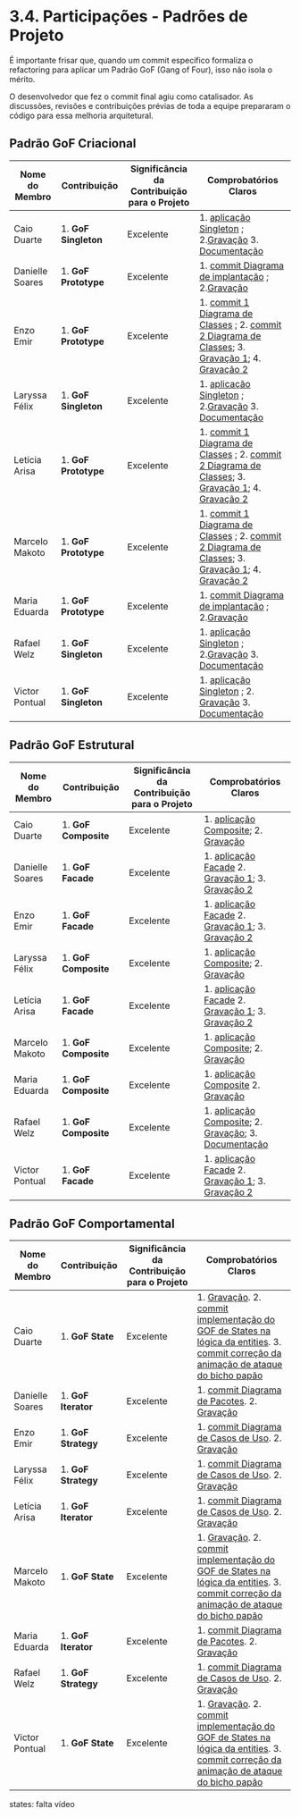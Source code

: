 # 3.4. Participações - Padrões de Projeto

É importante frisar que, quando um commit específico formaliza o refactoring para aplicar um Padrão GoF (Gang of Four), isso não isola o mérito.

O desenvolvedor que fez o commit final agiu como catalisador. As discussões, revisões e contribuições prévias de toda a equipe prepararam o código para essa melhoria arquitetural.

## Padrão GoF Criacional

| Nome do Membro  | Contribuição | Significância da Contribuição para o Projeto | Comprobatórios Claros |
| --------------- | ------------ | -------------------------------------------- | --------------------- |
| Caio Duarte     | 1. **GoF Singleton**  | Excelente  |  1. [aplicação Singleton](https://github.com/UnBArqDsw2025-2-Turma01/2025.2-T01-G1_JogoDigital/commit/3169668b0520cfbfbe8605f891a132ded461d499) ; 2.[Gravação](https://www.youtube.com/watch?v=RtJ-M3CTaQI&t=1s) 3. [Documentação](https://github.com/UnBArqDsw2025-2-Turma01/2025.2-T01-G1_JogoDigital_Entrega_03/commit/ebcc257d9f5c15c7dfdabb3bf23b5314db168f5a)  |
| Danielle Soares | 1. **GoF Prototype**  | Excelente  |  1. [commit Diagrama de implantação](https://github.com/UnBArqDsw2025-2-Turma01/2025.2-T01-G1_JogoDigital_Entrega_02/commit/53a195992e1eaaef60f93ebe71676c5b3474c292) ; 2.[Gravação](https://youtu.be/Z9hxflRPTf0?si=i-KwVYkAY0yN0mI3) |
| Enzo Emir       | 1. **GoF Prototype**   | Excelente  |  1. [commit 1 Diagrama de Classes](https://github.com/UnBArqDsw2025-2-Turma01/2025.2-T01-G1_JogoDigital_Entrega_02/commit/32b99d3a7d81fb4deee850e6529a206d8e879e92) ; 2. [commit 2 Diagrama de Classes](https://github.com/UnBArqDsw2025-2-Turma01/2025.2-T01-G1_JogoDigital_Entrega_02/commit/3f341c5ce0d12e2b3a4063b3aede0e1bd4dd2f40); 3. [Gravação 1](https://youtu.be/Hxe16odUVmw); 4. [Gravação 2](https://youtu.be/p-m22NroSl8) |
| Laryssa Félix   | 1. **GoF Singleton**      | Excelente                  |  1. [aplicação Singleton](https://github.com/UnBArqDsw2025-2-Turma01/2025.2-T01-G1_JogoDigital/commit/3169668b0520cfbfbe8605f891a132ded461d499) ; 2.[Gravação](https://www.youtube.com/watch?v=RtJ-M3CTaQI&t=1s) 3. [Documentação](https://github.com/UnBArqDsw2025-2-Turma01/2025.2-T01-G1_JogoDigital_Entrega_03/commit/ebcc257d9f5c15c7dfdabb3bf23b5314db168f5a)                        |
| Letícia Arisa   | 1. **GoF Prototype**   | Excelente  |  1. [commit 1 Diagrama de Classes](https://github.com/UnBArqDsw2025-2-Turma01/2025.2-T01-G1_JogoDigital_Entrega_02/commit/32b99d3a7d81fb4deee850e6529a206d8e879e92) ; 2. [commit 2 Diagrama de Classes](https://github.com/UnBArqDsw2025-2-Turma01/2025.2-T01-G1_JogoDigital_Entrega_02/commit/3f341c5ce0d12e2b3a4063b3aede0e1bd4dd2f40); 3. [Gravação 1](https://youtu.be/Hxe16odUVmw); 4. [Gravação 2](https://youtu.be/p-m22NroSl8) |
| Marcelo Makoto  | 1. **GoF Prototype**   | Excelente  |  1. [commit 1 Diagrama de Classes](https://github.com/UnBArqDsw2025-2-Turma01/2025.2-T01-G1_JogoDigital_Entrega_02/commit/32b99d3a7d81fb4deee850e6529a206d8e879e92) ; 2. [commit 2 Diagrama de Classes](https://github.com/UnBArqDsw2025-2-Turma01/2025.2-T01-G1_JogoDigital_Entrega_02/commit/3f341c5ce0d12e2b3a4063b3aede0e1bd4dd2f40); 3. [Gravação 1](https://youtu.be/Hxe16odUVmw); 4. [Gravação 2](https://youtu.be/p-m22NroSl8) |
| Maria Eduarda   |  1. **GoF Prototype**    | Excelente  |  1. [commit Diagrama de implantação](https://github.com/UnBArqDsw2025-2-Turma01/2025.2-T01-G1_JogoDigital_Entrega_02/commit/53a195992e1eaaef60f93ebe71676c5b3474c292) ; 2.[Gravação](https://youtu.be/Z9hxflRPTf0?si=i-KwVYkAY0yN0mI3) |
| Rafael Welz     |1. **GoF Singleton**     | Excelente                  |  1. [aplicação Singleton](https://github.com/UnBArqDsw2025-2-Turma01/2025.2-T01-G1_JogoDigital/commit/3169668b0520cfbfbe8605f891a132ded461d499) ; 2.[Gravação](https://www.youtube.com/watch?v=RtJ-M3CTaQI&t=1s) 3. [Documentação](https://github.com/UnBArqDsw2025-2-Turma01/2025.2-T01-G1_JogoDigital_Entrega_03/commit/2f04990ef786f9bbbafaa32327e4468a83772b85)                       |
| Victor Pontual  |1. **GoF Singleton**     | Excelente                  |  1. [aplicação Singleton](https://github.com/UnBArqDsw2025-2-Turma01/2025.2-T01-G1_JogoDigital/commit/3169668b0520cfbfbe8605f891a132ded461d499) ; 2. [Gravação](https://www.youtube.com/watch?v=RtJ-M3CTaQI&t=1s) 3. [Documentação](https://github.com/UnBArqDsw2025-2-Turma01/2025.2-T01-G1_JogoDigital_Entrega_03/commit/2f04990ef786f9bbbafaa32327e4468a83772b85)  |


## Padrão GoF Estrutural

| Nome do Membro  | Contribuição | Significância da Contribuição para o Projeto | Comprobatórios Claros |
| --------------- | ------------ | -------------------------------------------- | --------------------- |
| Caio Duarte     | 1. **GoF Composite**         | Excelente           | 1. [aplicação Composite](https://github.com/UnBArqDsw2025-2-Turma01/2025.2-T01-G1_JogoDigital/commit/c9ff4a4dda5f9822abe89e0c5df0dd85d887a83e);  2. [Gravação](https://www.youtube.com/watch?v=62f51kDLWNQ)                     |
| Danielle Soares | 1. **GoF Facade**    | Excelente           | 1. [aplicação Facade](https://github.com/UnBArqDsw2025-2-Turma01/2025.2-T01-G1_JogoDigital_Entrega_02/commit/e4db12b7bd32b99fb5a126590f273dbe368ac9ce)  2. [Gravação 1](https://www.youtube.com/watch?v=Jyx_49t3pEk); 3. [Gravação 2](https://www.youtube.com/watch?v=5SWWsrv-F6s)                      |
| Enzo Emir       | 1. **GoF Facade**    | Excelente           | 1. [aplicação Facade](https://github.com/UnBArqDsw2025-2-Turma01/2025.2-T01-G1_JogoDigital_Entrega_02/commit/e4db12b7bd32b99fb5a126590f273dbe368ac9ce)  2. [Gravação 1](https://www.youtube.com/watch?v=Jyx_49t3pEk); 3. [Gravação 2](https://www.youtube.com/watch?v=5SWWsrv-F6s)                    |
| Laryssa Félix   | 1. **GoF Composite**         |  Excelente                 |  1. [aplicação Composite](https://github.com/UnBArqDsw2025-2-Turma01/2025.2-T01-G1_JogoDigital/commit/c9ff4a4dda5f9822abe89e0c5df0dd85d887a83e); 2. [Gravação](https://www.youtube.com/watch?v=62f51kDLWNQ)                     |
| Letícia Arisa   | 1. **GoF Facade**     | Excelente           | 1. [aplicação Facade](https://github.com/UnBArqDsw2025-2-Turma01/2025.2-T01-G1_JogoDigital_Entrega_02/commit/e4db12b7bd32b99fb5a126590f273dbe368ac9ce)  2. [Gravação 1](https://www.youtube.com/watch?v=Jyx_49t3pEk); 3. [Gravação 2](https://www.youtube.com/watch?v=5SWWsrv-F6s)                    |
| Marcelo Makoto  | 1. **GoF Composite**        | Excelente           | 1. [aplicação Composite](https://github.com/UnBArqDsw2025-2-Turma01/2025.2-T01-G1_JogoDigital/commit/c9ff4a4dda5f9822abe89e0c5df0dd85d887a83e);  2. [Gravação](https://www.youtube.com/watch?v=62f51kDLWNQ)                       |
| Maria Eduarda   | 1. **GoF Composite**        | Excelente           | 1. [aplicação Composite](https://github.com/UnBArqDsw2025-2-Turma01/2025.2-T01-G1_JogoDigital/commit/c9ff4a4dda5f9822abe89e0c5df0dd85d887a83e)  2. [Gravação](https://www.youtube.com/watch?v=62f51kDLWNQ)                     |
| Rafael Welz     | 1. **GoF Composite**    |  Excelente                 |  1. [aplicação Composite](https://github.com/UnBArqDsw2025-2-Turma01/2025.2-T01-G1_JogoDigital/commit/c9ff4a4dda5f9822abe89e0c5df0dd85d887a83e);  2. [Gravação](https://www.youtube.com/watch?v=62f51kDLWNQ); 3. [Documentação](https://github.com/UnBArqDsw2025-2-Turma01/2025.2-T01-G1_JogoDigital_Entrega_03/commit/c6ba83e287b2020a2030d8ad13e6444259fc0855)                    |
| Victor Pontual  | 1. **GoF Facade**      |  Excelente                 |  1. [aplicação Facade](https://github.com/UnBArqDsw2025-2-Turma01/2025.2-T01-G1_JogoDigital_Entrega_02/commit/e4db12b7bd32b99fb5a126590f273dbe368ac9ce)  2. [Gravação 1](https://www.youtube.com/watch?v=Jyx_49t3pEk); 3. [Gravação 2](https://www.youtube.com/watch?v=5SWWsrv-F6s)                      |


## Padrão GoF Comportamental 

| Nome do Membro  | Contribuição | Significância da Contribuição para o Projeto | Comprobatórios Claros |
| --------------- | ------------ | -------------------------------------------- | --------------------- |
| Caio Duarte     | 1. **GoF State**          |Excelente      | 1. [Gravação](https://youtu.be/lNZ9JtHjowE?si=zf8IN-2ZSAG_xt7e). 2. [commit implementação do GOF de States na lógica da entities](https://github.com/UnBArqDsw2025-2-Turma01/2025.2-T01-G1_JogoDigital/commit/77e74537512ae3314d3c3320cfc1404b0cdafb32). 3. [commit correção da animação de ataque do bicho papão](https://github.com/UnBArqDsw2025-2-Turma01/2025.2-T01-G1_JogoDigital/commit/a3c6bebf02041efb9118225c9eee9a550f330d28)                 |
| Danielle Soares | 1. **GoF Iterator**           |Excelente      | 1. [commit Diagrama de Pacotes](https://github.com/UnBArqDsw2025-2-Turma01/2025.2-T01-G1_JogoDigital_Entrega_02/commit/05f5578228a89522bf5e17ee69fa2396973f8e35). 2. [Gravação](https://youtu.be/uXsC8_--G7E)                 |
| Enzo Emir       | 1. **GoF Strategy** |Excelente      | 1. [commit Diagrama de Casos de Uso](https://github.com/UnBArqDsw2025-2-Turma01/2025.2-T01-G1_JogoDigital_Entrega_02/commit/e7bbeeffe2d3c486257b5ce099b325a60f13cc5f). 2. [Gravação](https://youtu.be/QKZyKbrpQQ8?si=hm_XPD75T9GST_8P)                 |
| Laryssa Félix   | 1. **GoF Strategy**  |Excelente      | 1. [commit Diagrama de Casos de Uso](https://github.com/UnBArqDsw2025-2-Turma01/2025.2-T01-G1_JogoDigital_Entrega_02/commit/e7bbeeffe2d3c486257b5ce099b325a60f13cc5f). 2. [Gravação](https://youtu.be/QKZyKbrpQQ8?si=hm_XPD75T9GST_8P)                 |
| Letícia Arisa   | 1. **GoF Iterator** |Excelente      | 1. [commit Diagrama de Casos de Uso](https://github.com/UnBArqDsw2025-2-Turma01/2025.2-T01-G1_JogoDigital_Entrega_02/commit/e7bbeeffe2d3c486257b5ce099b325a60f13cc5f). 2. [Gravação](https://youtu.be/Tkf-3dM0WR8)                 |
| Marcelo Makoto  | 1. **GoF State**    |Excelente      |  1. [Gravação](https://youtu.be/lNZ9JtHjowE?si=zf8IN-2ZSAG_xt7e). 2. [commit implementação do GOF de States na lógica da entities](https://github.com/UnBArqDsw2025-2-Turma01/2025.2-T01-G1_JogoDigital/commit/77e74537512ae3314d3c3320cfc1404b0cdafb32). 3. [commit correção da animação de ataque do bicho papão](https://github.com/UnBArqDsw2025-2-Turma01/2025.2-T01-G1_JogoDigital/commit/a3c6bebf02041efb9118225c9eee9a550f330d28) |
| Maria Eduarda   | 1. **GoF Iterator**            |Excelente      | 1. [commit Diagrama de Pacotes](https://github.com/UnBArqDsw2025-2-Turma01/2025.2-T01-G1_JogoDigital_Entrega_02/commit/05f5578228a89522bf5e17ee69fa2396973f8e35). 2. [Gravação](https://youtu.be/uXsC8_--G7E)                 |
| Rafael Welz     | 1. **GoF Strategy**    |Excelente      | 1. [commit Diagrama de Casos de Uso](https://github.com/UnBArqDsw2025-2-Turma01/2025.2-T01-G1_JogoDigital_Entrega_02/commit/e7bbeeffe2d3c486257b5ce099b325a60f13cc5f). 2. [Gravação](https://youtu.be/QKZyKbrpQQ8?si=hm_XPD75T9GST_8P)                 |
| Victor Pontual  | 1. **GoF State**    |Excelente      | 1. [Gravação](https://youtu.be/lNZ9JtHjowE?si=zf8IN-2ZSAG_xt7e). 2. [commit implementação do GOF de States na lógica da entities](https://github.com/UnBArqDsw2025-2-Turma01/2025.2-T01-G1_JogoDigital/commit/77e74537512ae3314d3c3320cfc1404b0cdafb32). 3. [commit correção da animação de ataque do bicho papão](https://github.com/UnBArqDsw2025-2-Turma01/2025.2-T01-G1_JogoDigital/commit/a3c6bebf02041efb9118225c9eee9a550f330d28)                 |

states: falta vídeo